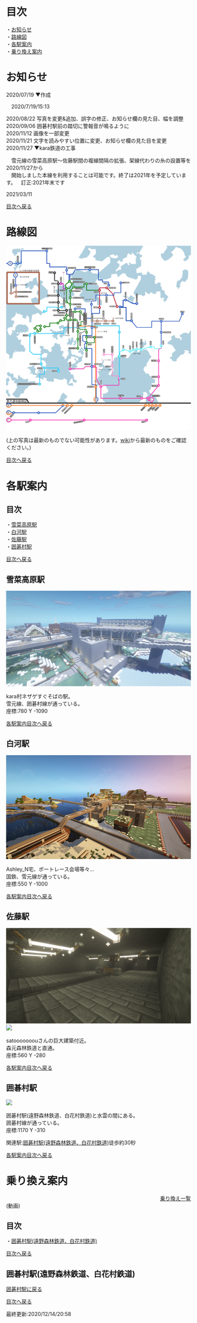 # 目次

・[お知らせ](#お知らせ)  
・[路線図](#路線図)  
・[各駅案内](#各駅案内)  
・[乗り換え案内](#乗り換え案内)  




# お知らせ

2020/07/19 ▼作成  

 2020/7/19/15:13  

2020/08/22 写真を変更&追加、誤字の修正、お知らせ欄の見た目、幅を調整  
2020/09/06 囲碁村駅前の踏切に警報音が鳴るように  
2020/11/12 画像を一部変更  
2020/11/21 文字を読みやすい位置に変更、お知らせ欄の見た目を変更  
2020/11/27 ▼kara鉄道の工事  

 雪元線の雪菜高原駅～佐藤駅間の複線間隔の拡張、架線代わりの糸の設置等を2020/11/27から  
 開始しました本線を利用することは可能です。終了は2021年を予定しています。 訂正:2021年末です  

2021/03/11  

[目次へ戻る](#目次)  



# 路線図

![もりパ路線図](/img/もりパ路線図.jpg)

(上の写真は最新のものでない可能性があります。[wiki](https://wiki.morino.party/train)から最新のものをご確認ください。)

[目次へ戻る](#目次)  



# 各駅案内

## 目次

・[雪菜高原駅](#雪菜高原)  
・[白河駅](#白河)  
・[佐藤駅](#佐藤)  
・[囲碁村駅](#囲碁村)  

[目次へ戻る](#目次)  

## 雪菜高原駅

![](/img/2020-08-21_19.36.06.png)

kara村ネザゲすぐそばの駅。  
雪元線、囲碁村線が通っている。  
座標:780 Y -1090  

[各駅案内目次へ戻る](#各駅案内)  

## 白河駅

![](/img/2020-11-06_17.13.59.png)

Ashley_N宅、ボートレース会場等々...  
国鉄、雪元線が通っている。  
座標:550 Y -1000  

[各駅案内目次へ戻る](#各駅案内)  

## 佐藤駅

![](/img/2020-08-21_19.43.49.png)  
![](/img/2020-11-06_17.18.48.png)

satooooooouさんの巨大建築付近。  
森元森林鉄道と直通。  
座標:560 Y -280  

[各駅案内目次へ戻る](#各駅案内)  

## 囲碁村駅

![](/img/2020-11-06_17.35.07.png)

囲碁村駅(遠野森林鉄道、白花村鉄道)と水雲の間にある。  
囲碁村線が通っている。  
座標:1170 Y -310  

関連駅:[囲碁村駅(遠野森林鉄道、白花村鉄道)](#乗り換え囲碁村駅)徒歩約30秒  

[各駅案内目次へ戻る](#各駅案内)  



# 乗り換え案内

                              [乗り換え一覧](https://www.youtube.com/playlist?list=PL8SEiCmaoshMoRMkEc5ueDQBMn934QIS-) (動画)

## 目次

・[囲碁村駅(遠野森林鉄道、白花村鉄道)](#乗り換え囲碁村駅)  

[目次へ戻る](#目次)  



## 囲碁村駅(遠野森林鉄道、白花村鉄道)

[囲碁村駅に戻る](#囲碁村)  

[目次へ戻る](#目次)  

最終更新:2020/12/14/20:58